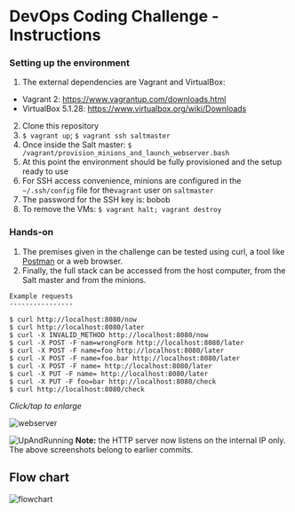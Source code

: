 # DevOps Coding Challenge - Instructions

### Setting up the environment

1. The external dependencies are Vagrant and VirtualBox:
- Vagrant 2: https://www.vagrantup.com/downloads.html
- VirtualBox 5.1.28: https://www.virtualbox.org/wiki/Downloads
2. Clone this repository
3. `$ vagrant up`; `$ vagrant ssh saltmaster`
5. Once inside the Salt master: `$ /vagrant/provision_minions_and_launch_webserver.bash`
6. At this point the environment should be fully provisioned and the setup ready to use
7. For SSH access convenience, minions are configured in the `~/.ssh/config` file for the`vagrant` user
on `saltmaster`
8. The password for the SSH key is: bobob
9. To remove the VMs: `$ vagrant halt; vagrant destroy`

### Hands-on

1. The premises given in the challenge can be tested using curl, a tool like [Postman](http://www.getpostman.com) or a web browser.
2. Finally, the full stack can be accessed from the host computer, from the Salt master and from the minions.
```
Example requests
----------------

$ curl http://localhost:8080/now
$ curl http://localhost:8080/later
$ curl -X INVALID_METHOD http://localhost:8080/now
$ curl -X POST -F nam=wrongForm http://localhost:8080/later
$ curl -X POST -F name=foo http://localhost:8080/later
$ curl -X POST -F name=foo.bar http://localhost:8080/later
$ curl -X POST -F name= http://localhost:8080/later
$ curl -X PUT -F name= http://localhost:8080/later
$ curl -X PUT -F foo=bar http://localhost:8080/check
$ curl http://localhost:8080/check
```

_Click/tap to enlarge_

![webserver](https://raw.githubusercontent.com/i90rr/salt-cluster/master/extras/webserver.png)

![UpAndRunning](https://raw.githubusercontent.com/i90rr/salt-cluster/master/extras/dcc.png)
**Note:** the HTTP server now listens on the internal IP only. The above screenshots belong to earlier commits.

## Flow chart

![flowchart](https://raw.githubusercontent.com/i90rr/salt-cluster/master/extras/Flow%20chart.png)
